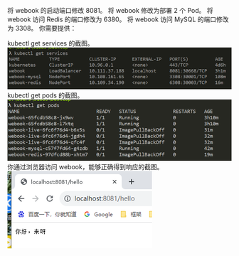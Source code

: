 将 webook 的启动端口修改 8081。
将 webook 修改为部署 2 个 Pod。
将 webook 访问 Redis 的端口修改为 6380。
将 webook 访问 MySQL 的端口修改为 3308。
你需要提供：

kubectl get services 的截图。
![img_2.png](img_2.png)
kubectl get pods 的截图。
![img_3.png](img_3.png)
你通过浏览器访问 webook，能够正确得到响应的截图。
![img_4.png](img_4.png)